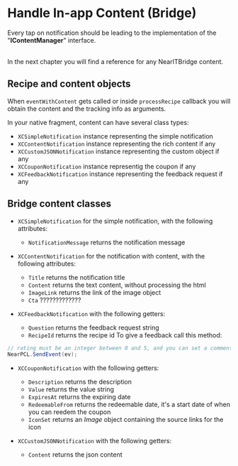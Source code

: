# Handle In-app Content (Bridge)

Every tap on notification should be leading to the implementation of the "**IContentManager**" interface.<br>

<br>In the next chapter you will find a reference for any NearITBridge content.


## Recipe and content objects

When `eventWithContent` gets called or inside `processRecipe` callback you will obtain the content and the tracking info as arguments. 

In your native fragment, content can have several class types:

- `XCSimpleNotification` instance representing the simple notification
- `XCContentNotification` instance representing the rich content if any
- `XCCustomJSONNotification` instance representing the custom object if any
- `XCCouponNotification` instance representig the coupon if any
- `XCFeedbackNotification` instance representing the feedback request if any

   
## Bridge content classes
- `XCSimpleNotification` for the simple notification, with the following attributes:
    - `NotificationMessage` returns the notification message

- `XCContentNotification` for the notification with content, with the following attributes:
   - `Title` returns the notification title
    - `Content` returns the text content, without processing the html
    - `ImageLink` returns the link of the image object
    - `Cta` ?????????????

- `XCFeedbackNotification` with the following getters:
    - `Question` returns the feedback request string
    - `RecipeId` returns the recipe id
To give a feedback call this method:

```csharp
// rating must be an integer between 0 and 5, and you can set a comment string.
NearPCL.SendEvent(ev);
```


- `XCCouponNotification` with the following getters:
    - `Description` returns the description
    - `Value` returns the value string
    - `ExpiresAt` returns the expiring date
    - `RedeemableFrom` returns the redeemable date, it's a start date of when you can reedem the coupon
    - `IconSet` returns an *Image* object containing the source links for the icon

- `XCCustomJSONNotification` with the following getters:
    - `Content` returns the json content

